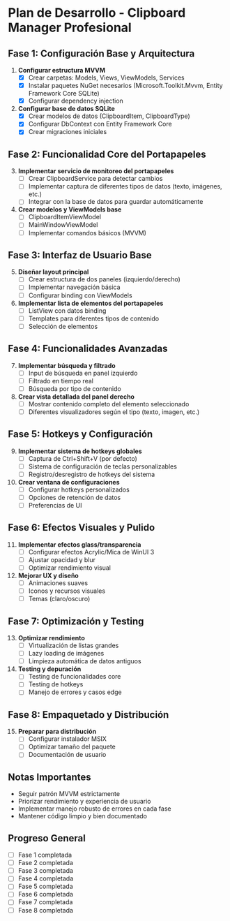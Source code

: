 # Plan de Desarrollo - Clipboard Manager Profesional

## Fase 1: Configuración Base y Arquitectura
1. **Configurar estructura MVVM**
   - [x] Crear carpetas: Models, Views, ViewModels, Services
   - [x] Instalar paquetes NuGet necesarios (Microsoft.Toolkit.Mvvm, Entity Framework Core SQLite)
   - [x] Configurar dependency injection

2. **Configurar base de datos SQLite**
   - [x] Crear modelos de datos (ClipboardItem, ClipboardType)
   - [x] Configurar DbContext con Entity Framework Core
   - [x] Crear migraciones iniciales

## Fase 2: Funcionalidad Core del Portapapeles
3. **Implementar servicio de monitoreo del portapapeles**
   - [ ] Crear ClipboardService para detectar cambios
   - [ ] Implementar captura de diferentes tipos de datos (texto, imágenes, etc.)
   - [ ] Integrar con la base de datos para guardar automáticamente

4. **Crear modelos y ViewModels base**
   - [ ] ClipboardItemViewModel
   - [ ] MainWindowViewModel
   - [ ] Implementar comandos básicos (MVVM)

## Fase 3: Interfaz de Usuario Base
5. **Diseñar layout principal**
   - [ ] Crear estructura de dos paneles (izquierdo/derecho)
   - [ ] Implementar navegación básica
   - [ ] Configurar binding con ViewModels

6. **Implementar lista de elementos del portapapeles**
   - [ ] ListView con datos binding
   - [ ] Templates para diferentes tipos de contenido
   - [ ] Selección de elementos

## Fase 4: Funcionalidades Avanzadas
7. **Implementar búsqueda y filtrado**
   - [ ] Input de búsqueda en panel izquierdo
   - [ ] Filtrado en tiempo real
   - [ ] Búsqueda por tipo de contenido

8. **Crear vista detallada del panel derecho**
   - [ ] Mostrar contenido completo del elemento seleccionado
   - [ ] Diferentes visualizadores según el tipo (texto, imagen, etc.)

## Fase 5: Hotkeys y Configuración
9. **Implementar sistema de hotkeys globales**
   - [ ] Captura de Ctrl+Shift+V (por defecto)
   - [ ] Sistema de configuración de teclas personalizables
   - [ ] Registro/desregistro de hotkeys del sistema

10. **Crear ventana de configuraciones**
    - [ ] Configurar hotkeys personalizados
    - [ ] Opciones de retención de datos
    - [ ] Preferencias de UI

## Fase 6: Efectos Visuales y Pulido
11. **Implementar efectos glass/transparencia**
    - [ ] Configurar efectos Acrylic/Mica de WinUI 3
    - [ ] Ajustar opacidad y blur
    - [ ] Optimizar rendimiento visual

12. **Mejorar UX y diseño**
    - [ ] Animaciones suaves
    - [ ] Iconos y recursos visuales
    - [ ] Temas (claro/oscuro)

## Fase 7: Optimización y Testing
13. **Optimizar rendimiento**
    - [ ] Virtualización de listas grandes
    - [ ] Lazy loading de imágenes
    - [ ] Limpieza automática de datos antiguos

14. **Testing y depuración**
    - [ ] Testing de funcionalidades core
    - [ ] Testing de hotkeys
    - [ ] Manejo de errores y casos edge

## Fase 8: Empaquetado y Distribución
15. **Preparar para distribución**
    - [ ] Configurar instalador MSIX
    - [ ] Optimizar tamaño del paquete
    - [ ] Documentación de usuario

## Notas Importantes
- Seguir patrón MVVM estrictamente
- Priorizar rendimiento y experiencia de usuario
- Implementar manejo robusto de errores en cada fase
- Mantener código limpio y bien documentado

## Progreso General
- [ ] Fase 1 completada
- [ ] Fase 2 completada
- [ ] Fase 3 completada
- [ ] Fase 4 completada
- [ ] Fase 5 completada
- [ ] Fase 6 completada
- [ ] Fase 7 completada
- [ ] Fase 8 completada